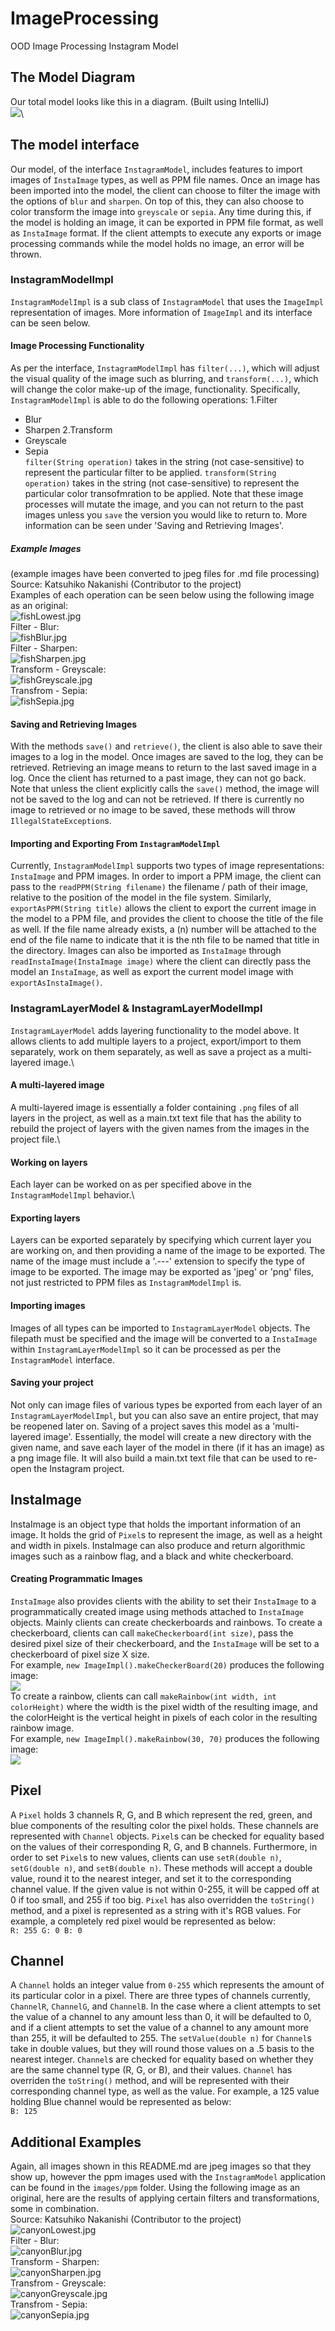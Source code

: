 # ImageProcessing
OOD Image Processing Instagram Model

## The Model Diagram
Our total model looks like this in a diagram. (Built using IntelliJ)\
![](classDiagram.png)\

## The model interface
Our model, of the interface `InstagramModel`, includes features to import images of `InstaImage` types, as well as PPM file names. Once an image has been imported
into the model, the client can choose to filter the image with the options of `blur` and `sharpen`. On top of this, they can also choose to color transform the
image into `greyscale` or `sepia`. Any time during this, if the model is holding an image, it can be exported in PPM file format, as well as `InstaImage` format. 
If the client attempts to execute any exports or image processing commands while the model holds no image, an error will be thrown.

### InstagramModelImpl
`InstagramModelImpl` is a sub class of `InstagramModel` that uses the `ImageImpl` representation of images. More information of `ImageImpl` and its interface can be seen below. 
#### Image Processing Functionality
As per the interface, `InstagramModelImpl` has `filter(...)`, which will adjust the visual quality of the image such as blurring, and `transform(...)`, which will change the color make-up of the image, functionality. Specifically, `InstagramModelImpl` is able to do the following operations:
1.Filter
  * Blur
  * Sharpen
2.Transform
  * Greyscale
  * Sepia\
`filter(String operation)` takes in the string (not case-sensitive) to represent the particular filter to be applied.
`transform(String operation)` takes in the string (not case-sensitive) to represent the particular color transofmration to be applied.
Note that these image processes will mutate the image, and you can not return to the past images unless you `save` the version you would like to return to. More information can be seen under 'Saving and Retrieving Images'.

##### Example Images
(example images have been converted to jpeg files for .md file processing) \
Source: Katsuhiko Nakanishi (Contributor to the project)\
Examples of each operation can be seen below using the following image as an original:\
![fishLowest.jpg](images/originals/fishLowest.jpg)\
Filter - Blur:\
![fishBlur.jpg](images/jpeg/fishBlur.jpg)\
Filter - Sharpen:\
![fishSharpen.jpg](images/jpeg/fishSharpen.jpg)\
Transform - Greyscale:\
![fishGreyscale.jpg](images/jpeg/fishGreyscale.jpg)\
Transfrom - Sepia:\
![fishSepia.jpg](images/jpeg/fishSepia.jpg)
 
 #### Saving and Retrieving Images
 With the methods `save()` and `retrieve()`, the client is also able to save their images to a log in the model. Once images are saved to the log, they can be retrieved. Retrieving an image means to return to the last saved image in a log. Once the client has returned to a past image, they can not go back. Note that unless the client explicitly calls the `save()` method, the image will not be saved to the log and can not be retrieved. If there is currently no image to retrieved or no image to be saved, these methods will throw `IllegalStateException`s.
 
 #### Importing and Exporting From `InstagramModelImpl`
 Currently, `InstagramModelImpl` supports two types of image representations: `InstaImage` and PPM images. In order to import a PPM image, the client can pass to the `readPPM(String filename)` the filename / path of their image, relative to the position of the model in the file system. Similarly, `exportAsPPM(String title)` allows the client to export the current image in the model to a PPM file, and provides the client to choose the title of the file as well. If the file name already exists, a (n) number will be attached to the end of the file name to indicate that it is the nth file to be named that title in the directory. Images can also be imported as `InstaImage` through `readInstaImage(InstaImage image)` where the client can directly pass the model an `InstaImage`, as well as export the current model image with `exportAsInstaImage()`.

### InstagramLayerModel & InstagramLayerModelImpl
`InstagramLayerModel` adds layering functionality to the model above. It allows clients to add multiple
layers to a project, export/import to them separately, work on them separately, as well as save 
a project as a multi-layered image.\
#### A multi-layered image
A multi-layered image is essentially a folder containing `.png` files of all layers in the project,
as well as a main.txt text file that has the ability to rebuild the project of layers with the given
names from the images in the project file.\
#### Working on layers
Each layer can be worked on as per specified above in the `InstagramModelImpl` behavior.\
#### Exporting layers
Layers can be exported separately by specifying which current layer you are working on, and then providing
a name of the image to be exported. The name of the image must include a '.---' extension to 
specify the type of image to be exported. The image may be exported as 'jpeg' or 'png' files, not 
just restricted to PPM files as `InstagramModelImpl` is. 
#### Importing images
Images of all types can be imported to `InstagramLayerModel` objects. The filepath must be specified
and the image will be converted to a `InstaImage` within `InstagramLayerModelImpl` so it can be processed
as per the `InstagramModel` interface.
#### Saving your project
Not only can image files of various types be exported from each layer of an `InstagramLayerModelImpl`,
but you can also save an entire project, that may be reopened later on. Saving of a project saves this 
model as a 'multi-layered image'. Essentially, the model will create a new directory with the given name,
and save each layer of the model in there (if it has an image) as a png image file. It will also build
a main.txt text file that can be used to re-open the Instagram project. 


## InstaImage
InstaImage is an object type that holds the important information of an image. It holds the grid of `Pixel`s to represent the image, as well as a height and width
in pixels. InstaImage can also produce and return algorithmic images such as a rainbow flag, and a black and white checkerboard. 

#### Creating Programmatic Images
`InstaImage` also provides clients with the ability to set their `InstaImage` to a programmatically created image using methods attached to `InstaImage` objects. Mainly clients can create checkerboards and rainbows.
To create a checkerboard, clients can call `makeCheckerboard(int size)`, pass the desired pixel size of their checkerboard, and the `InstaImage` will be set to a checkerboard of pixel size X size. \
For example, `new ImageImpl().makeCheckerBoard(20)` produces the following image:\
![](images/jpeg/checkerboard.jpg)\
To create a rainbow, clients can call `makeRainbow(int width, int colorHeight)` where the width is the pixel width of the resulting image, and the colorHeight is the vertical height in pixels of each color in the resulting rainbow image.\
For example, `new ImageImpl().makeRainbow(30, 70)` produces the following image:\
![](images/jpeg/rainbow.jpg)

## Pixel
A `Pixel` holds 3 channels R, G, and B which represent the red, green, and blue components of the resulting color the pixel holds. These channels are represented with `Channel` objects. 
`Pixel`s can be checked for equality based on the values of their corresponding R, G, and B channels. 
Furthermore, in order to set `Pixel`s to new values, clients can use `setR(double n)`, `setG(double n)`, and `setB(double n)`. These methods will accept a double value, round it to the nearest integer, and set it to the corresponding channel value. If the given value is not within 0-255, it will be capped off at 0 if too small, and 255 if too big. `Pixel` has also overridden the `toString()` method, and a pixel is represented as a string with it's RGB values. For example, a completely red pixel would be represented as below:\
`R: 255 G: 0 B: 0`

## Channel
A `Channel` holds an integer value from `0-255` which represents the amount of its particular color in a pixel. 
There are three types of channels currently, `ChannelR`, `ChannelG`, and `ChannelB`. In the case where a client attempts to set the value of a channel to any amount less than 0, it will be defaulted to 0, and if a client attempts to set the value of a channel to any amount more than 255, it will be defaulted to 255. 
The `setValue(double n)` for `Channel`s take in double values, but they will round those values on a .5 basis to the nearest integer. 
`Channel`s are checked for equality based on whether they are the same channel type (R, G, or B), and their values. 
`Channel` has overriden the `toString()` method, and will be represented with their corresponding channel type, as well as the value. For example, a 125 value holding Blue channel would be represented as below:\
`B: 125`

## Additional Examples
Again, all images shown in this README.md are jpeg images so that they show up, however the ppm images used with the `InstagramModel` application can be found in the `images/ppm` folder.
Using the following image as an original, here are the results of applying certain filters and transformations, some in combination.\
Source: Katsuhiko Nakanishi (Contributor to the project)\
![canyonLowest.jpg](images/originals/canyonLowest.jpg)\
Filter - Blur:\
![canyonBlur.jpg](images/jpeg/canyonBlur.jpg)\
Transform - Sharpen:\
![canyonSharpen.jpg](images/jpeg/canyonSharpen.jpg)\
Transfrom - Greyscale:\
![canyonGreyscale.jpg](images/jpeg/canyonGreyscale.jpg)\
Transfrom - Sepia:\
![canyonSepia.jpg](images/jpeg/canyonSepia.jpg)
